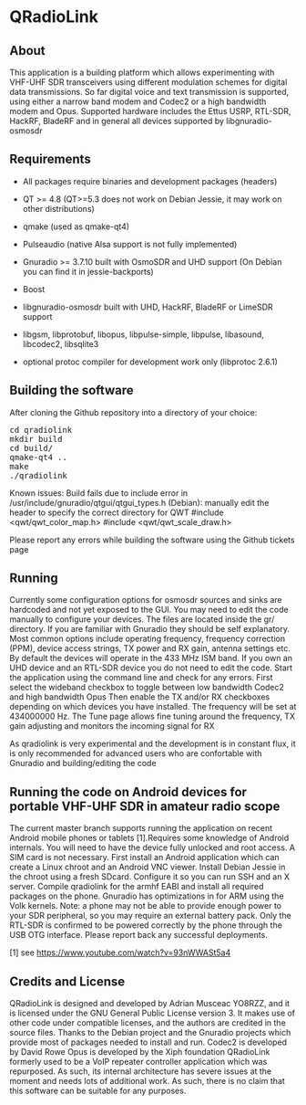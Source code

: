 QRadioLink
==========

About
-----
This application is a building platform which allows experimenting with VHF-UHF SDR transceivers using different modulation schemes for digital data transmissions.
So far digital voice and text transmission is supported, using either a narrow band modem and Codec2 or a high bandwidth modem and Opus.
Supported hardware includes the Ettus USRP, RTL-SDR, HackRF, BladeRF and in general all devices supported by libgnuradio-osmosdr
 

Requirements
------------
- All packages require binaries and development packages (headers)

- QT >= 4.8 (QT>=5.3 does not work on Debian Jessie, it may work on other distributions)
- qmake (used as qmake-qt4)
- Pulseaudio (native Alsa support is not fully implemented) 
- Gnuradio >= 3.7.10 built with OsmoSDR and UHD support (On Debian you can find it in jessie-backports)
- Boost 
- libgnuradio-osmosdr built with UHD, HackRF, BladeRF or LimeSDR support
- libgsm, libprotobuf, libopus, libpulse-simple, libpulse, libasound, libcodec2, libsqlite3
- optional protoc compiler for development work only (libprotoc 2.6.1)


Building the software
---------------------

After cloning the Github repository into a directory of your choice:
<pre>
cd qradiolink
mkdir build 
cd build/
qmake-qt4 ..
make
./qradiolink
</pre>

Known issues:
Build fails due to include error in /usr/include/gnuradio/qtgui/qtgui_types.h (Debian): manually edit the header to specify the correct directory for QWT
#include <qwt/qwt_color_map.h>
#include <qwt/qwt_scale_draw.h>

Please report any errors while building the software using the Github tickets page


Running
-------
Currently some configuration options for osmosdr sources and sinks are hardcoded and not yet exposed to the GUI. You may need to edit the code manually to configure your devices.
The files are located inside the gr/ directory. If you are familiar with Gnuradio they should be self explanatory.
Most common options include operating frequency, frequency correction (PPM), device access strings, TX power and RX gain, antenna settings etc.
By default the devices will operate in the 433 MHz ISM band.
If you own an UHD device and an RTL-SDR device you do not need to edit the code. Start the application using the command line and check for any errors.
First select the wideband checkbox to toggle between low bandwidth Codec2 and high bandwidth Opus
Then enable the TX and/or RX checkboxes depending on which devices you have installed. The frequency will be set at 434000000 Hz.
The Tune page allows fine tuning around the frequency, TX gain adjusting and monitors the incoming signal for RX

As qradiolink is very experimental and the development is in constant flux, it is only recommended for advanced users who are confortable with Gnuradio and building/editing the code


Running the code on Android devices for portable VHF-UHF SDR in amateur radio scope
-----------------------------------------------------------------------------------
The current master branch supports running the application on recent Android mobile phones or tablets [1].Requires some knowledge of Android internals.
You will need to have the device fully unlocked and root access. A SIM card is not necessary.
First install an Android application which can create a Linux chroot and an Android VNC viewer.
Install Debian Jessie in the chroot using a fresh SDcard. Configure it so you can run SSH and an X server.
Compile qradiolink for the armhf EABI and install all required packages on the phone. Gnuradio has optimizations in for ARM using the Volk kernels.
Note: a phone may not be able to provide enough power to your SDR peripheral, so you may require an external battery pack. Only the RTL-SDR is confirmed to be powered correctly by the phone through the USB OTG interface.
Please report back any successful deployments.

[1] see https://www.youtube.com/watch?v=93nWWASt5a4


Credits and License
-------------------
QRadioLink is designed and developed by Adrian Musceac YO8RZZ, and it is licensed under the GNU General Public License version 3. It makes use of other code under compatible licenses, and the authors are credited in the source files.
Thanks to the Debian project and the Gnuradio projects which provide most of packages needed to install and run.
Codec2 is developed by David Rowe
Opus is developed by the Xiph foundation
QRadioLink formerly used to be a VoIP repeater controller application which was repurposed. As such, its internal architecture has severe issues at the moment and needs lots of additional work. As such, there is no claim that this software can be suitable for any purposes.